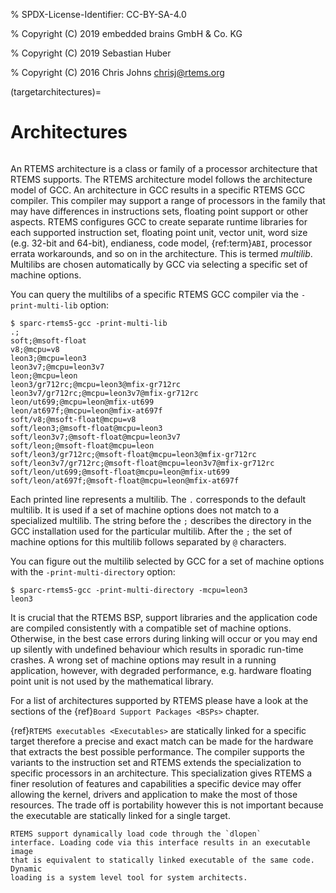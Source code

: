 % SPDX-License-Identifier: CC-BY-SA-4.0

% Copyright (C) 2019 embedded brains GmbH & Co. KG

% Copyright (C) 2019 Sebastian Huber

% Copyright (C) 2016 Chris Johns <chrisj@rtems.org>

(targetarchitectures)=

# Architectures

```{index} Architectures
```

An RTEMS architecture is a class or family of a processor architecture that
RTEMS supports. The RTEMS architecture model follows the architecture model of
GCC. An architecture in GCC results in a specific RTEMS GCC compiler. This
compiler may support a range of processors in the family that may have
differences in instructions sets, floating point support or other aspects.
RTEMS configures GCC to create separate runtime libraries for each supported
instruction set, floating point unit, vector unit, word size (e.g. 32-bit and
64-bit), endianess, code model, {ref:term}`ABI`, processor errata workarounds,
and so on in the architecture. This is termed *multilib*. Multilibs are chosen
automatically by GCC via selecting a specific set of machine options.

You can query the multilibs of a specific RTEMS GCC compiler via the
`-print-multi-lib` option:

```none
$ sparc-rtems5-gcc -print-multi-lib
.;
soft;@msoft-float
v8;@mcpu=v8
leon3;@mcpu=leon3
leon3v7;@mcpu=leon3v7
leon;@mcpu=leon
leon3/gr712rc;@mcpu=leon3@mfix-gr712rc
leon3v7/gr712rc;@mcpu=leon3v7@mfix-gr712rc
leon/ut699;@mcpu=leon@mfix-ut699
leon/at697f;@mcpu=leon@mfix-at697f
soft/v8;@msoft-float@mcpu=v8
soft/leon3;@msoft-float@mcpu=leon3
soft/leon3v7;@msoft-float@mcpu=leon3v7
soft/leon;@msoft-float@mcpu=leon
soft/leon3/gr712rc;@msoft-float@mcpu=leon3@mfix-gr712rc
soft/leon3v7/gr712rc;@msoft-float@mcpu=leon3v7@mfix-gr712rc
soft/leon/ut699;@msoft-float@mcpu=leon@mfix-ut699
soft/leon/at697f;@msoft-float@mcpu=leon@mfix-at697f
```

Each printed line represents a multilib. The `.` corresponds to the default
multilib. It is used if a set of machine options does not match to a
specialized multilib. The string before the `;` describes the directory in
the GCC installation used for the particular multilib. After the `;` the set
of machine options for this multilib follows separated by `@` characters.

You can figure out the multilib selected by GCC for a set of machine options
with the `-print-multi-directory` option:

```none
$ sparc-rtems5-gcc -print-multi-directory -mcpu=leon3
leon3
```

It is crucial that the RTEMS BSP, support libraries and the application code
are compiled consistently with a compatible set of machine options. Otherwise,
in the best case errors during linking will occur or you may end up silently
with undefined behaviour which results in sporadic run-time crashes. A wrong
set of machine options may result in a running application, however, with
degraded performance, e.g. hardware floating point unit is not used by the
mathematical library.

For a list of architectures supported by RTEMS please have a look at the
sections of the {ref}`Board Support Packages <BSPs>` chapter.

{ref}`RTEMS executables <Executables>` are statically linked for a specific
target therefore a precise and exact match can be made for the hardware that
extracts the best possible performance. The compiler supports the variants to
the instruction set and RTEMS extends the specialization to specific processors
in an architecture. This specialization gives RTEMS a finer resolution of
features and capabilities a specific device may offer allowing the kernel,
drivers and application to make the most of those resources. The trade off is
portability however this is not important because the executable are statically
linked for a single target.

```{note}
RTEMS support dynamically load code through the `dlopen`
interface. Loading code via this interface results in an executable image
that is equivalent to statically linked executable of the same code. Dynamic
loading is a system level tool for system architects.
```
